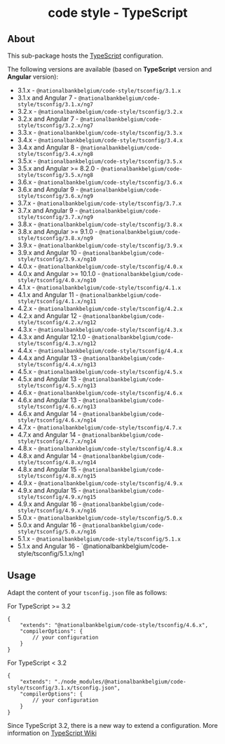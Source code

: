<h1 align="center">
   code style - TypeScript
</h1>

## About

This sub-package hosts the [TypeScript](https://www.typescriptlang.org/) configuration.

The following versions are available (based on **TypeScript** version and **Angular** version):

- 3.1.x - `@nationalbankbelgium/code-style/tsconfig/3.1.x`
- 3.1.x and Angular 7 - `@nationalbankbelgium/code-style/tsconfig/3.1.x/ng7`
- 3.2.x - `@nationalbankbelgium/code-style/tsconfig/3.2.x`
- 3.2.x and Angular 7 - `@nationalbankbelgium/code-style/tsconfig/3.2.x/ng7`
- 3.3.x - `@nationalbankbelgium/code-style/tsconfig/3.3.x`
- 3.4.x - `@nationalbankbelgium/code-style/tsconfig/3.4.x`
- 3.4.x and Angular 8 - `@nationalbankbelgium/code-style/tsconfig/3.4.x/ng8`
- 3.5.x - `@nationalbankbelgium/code-style/tsconfig/3.5.x`
- 3.5.x and Angular >= 8.2.0 - `@nationalbankbelgium/code-style/tsconfig/3.5.x/ng8`
- 3.6.x - `@nationalbankbelgium/code-style/tsconfig/3.6.x`
- 3.6.x and Angular 9 - `@nationalbankbelgium/code-style/tsconfig/3.6.x/ng9`
- 3.7.x - `@nationalbankbelgium/code-style/tsconfig/3.7.x`
- 3.7.x and Angular 9 - `@nationalbankbelgium/code-style/tsconfig/3.7.x/ng9`
- 3.8.x - `@nationalbankbelgium/code-style/tsconfig/3.8.x`
- 3.8.x and Angular >= 9.1.0 - `@nationalbankbelgium/code-style/tsconfig/3.8.x/ng9`
- 3.9.x - `@nationalbankbelgium/code-style/tsconfig/3.9.x`
- 3.9.x and Angular 10 - `@nationalbankbelgium/code-style/tsconfig/3.9.x/ng10`
- 4.0.x - `@nationalbankbelgium/code-style/tsconfig/4.0.x`
- 4.0.x and Angular >= 10.1.0 - `@nationalbankbelgium/code-style/tsconfig/4.0.x/ng10`
- 4.1.x - `@nationalbankbelgium/code-style/tsconfig/4.1.x`
- 4.1.x and Angular 11 - `@nationalbankbelgium/code-style/tsconfig/4.1.x/ng11`
- 4.2.x - `@nationalbankbelgium/code-style/tsconfig/4.2.x`
- 4.2.x and Angular 12 - `@nationalbankbelgium/code-style/tsconfig/4.2.x/ng12`
- 4.3.x - `@nationalbankbelgium/code-style/tsconfig/4.3.x`
- 4.3.x and Angular 12.1.0 - `@nationalbankbelgium/code-style/tsconfig/4.3.x/ng12`
- 4.4.x - `@nationalbankbelgium/code-style/tsconfig/4.4.x`
- 4.4.x and Angular 13 - `@nationalbankbelgium/code-style/tsconfig/4.4.x/ng13`
- 4.5.x - `@nationalbankbelgium/code-style/tsconfig/4.5.x`
- 4.5.x and Angular 13 - `@nationalbankbelgium/code-style/tsconfig/4.5.x/ng13`
- 4.6.x - `@nationalbankbelgium/code-style/tsconfig/4.6.x`
- 4.6.x and Angular 13 - `@nationalbankbelgium/code-style/tsconfig/4.6.x/ng13`
- 4.6.x and Angular 14 - `@nationalbankbelgium/code-style/tsconfig/4.6.x/ng14`
- 4.7.x - `@nationalbankbelgium/code-style/tsconfig/4.7.x`
- 4.7.x and Angular 14 - `@nationalbankbelgium/code-style/tsconfig/4.7.x/ng14`
- 4.8.x - `@nationalbankbelgium/code-style/tsconfig/4.8.x`
- 4.8.x and Angular 14 - `@nationalbankbelgium/code-style/tsconfig/4.8.x/ng14`
- 4.8.x and Angular 15 - `@nationalbankbelgium/code-style/tsconfig/4.8.x/ng15`
- 4.9.x - `@nationalbankbelgium/code-style/tsconfig/4.9.x`
- 4.9.x and Angular 15 - `@nationalbankbelgium/code-style/tsconfig/4.9.x/ng15`
- 4.9.x and Angular 16 - `@nationalbankbelgium/code-style/tsconfig/4.9.x/ng16`
- 5.0.x - `@nationalbankbelgium/code-style/tsconfig/5.0.x`
- 5.0.x and Angular 16 - `@nationalbankbelgium/code-style/tsconfig/5.0.x/ng16`
- 5.1.x - `@nationalbankbelgium/code-style/tsconfig/5.1.x`
- 5.1.x and Angular 16 - `@nationalbankbelgium/code-style/tsconfig/5.1.x/ng1

## Usage

Adapt the content of your `tsconfig.json` file as follows:

For TypeScript >= 3.2

```text
{
	"extends": "@nationalbankbelgium/code-style/tsconfig/4.6.x",
	"compilerOptions": {
		// your configuration
	}
}
```

For TypeScript < 3.2

```text
{
	"extends": "./node_modules/@nationalbankbelgium/code-style/tsconfig/3.1.x/tsconfig.json",
	"compilerOptions": {
		// your configuration
	}
}
```

Since TypeScript 3.2, there is a new way to extend a configuration. More information on [TypeScript Wiki](https://github.com/microsoft/TypeScript/wiki/What%27s-new-in-TypeScript#tsconfigjson-inheritance-via-nodejs-packages)
